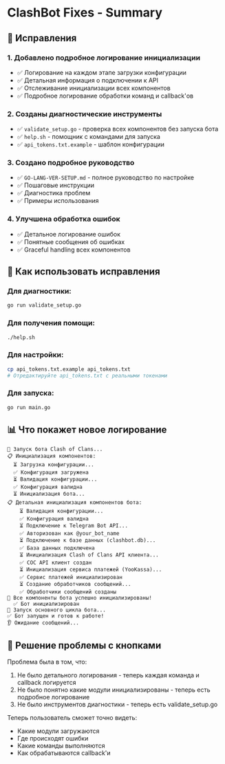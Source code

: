 # ClashBot Fixes - Summary

## 🔧 Исправления

### 1. Добавлено подробное логирование инициализации
- ✅ Логирование на каждом этапе загрузки конфигурации
- ✅ Детальная информация о подключении к API
- ✅ Отслеживание инициализации всех компонентов
- ✅ Подробное логирование обработки команд и callback'ов

### 2. Созданы диагностические инструменты
- ✅ `validate_setup.go` - проверка всех компонентов без запуска бота
- ✅ `help.sh` - помощник с командами для запуска
- ✅ `api_tokens.txt.example` - шаблон конфигурации

### 3. Создано подробное руководство
- ✅ `GO-LANG-VER-SETUP.md` - полное руководство по настройке
- ✅ Пошаговые инструкции
- ✅ Диагностика проблем
- ✅ Примеры использования

### 4. Улучшена обработка ошибок
- ✅ Детальное логирование ошибок
- ✅ Понятные сообщения об ошибках
- ✅ Graceful handling всех компонентов

## 🚀 Как использовать исправления

### Для диагностики:
```bash
go run validate_setup.go
```

### Для получения помощи:
```bash
./help.sh
```

### Для настройки:
```bash
cp api_tokens.txt.example api_tokens.txt
# Отредактируйте api_tokens.txt с реальными токенами
```

### Для запуска:
```bash
go run main.go
```

## 📊 Что покажет новое логирование

```
🚀 Запуск бота Clash of Clans...
📋 Инициализация компонентов:
  ⏳ Загрузка конфигурации...
  ✅ Конфигурация загружена
  ⏳ Валидация конфигурации...
  ✅ Конфигурация валидна
  ⏳ Инициализация бота...
📋 Детальная инициализация компонентов бота:
    ⏳ Валидация конфигурации...
    ✅ Конфигурация валидна
    ⏳ Подключение к Telegram Bot API...
    ✅ Авторизован как @your_bot_name
    ⏳ Подключение к базе данных (clashbot.db)...
    ✅ База данных подключена
    ⏳ Инициализация Clash of Clans API клиента...
    ✅ COC API клиент создан
    ⏳ Инициализация сервиса платежей (YooKassa)...
    ✅ Сервис платежей инициализирован
    ⏳ Создание обработчиков сообщений...
    ✅ Обработчики сообщений созданы
🎉 Все компоненты бота успешно инициализированы!
  ✅ Бот инициализирован
🎯 Запуск основного цикла бота...
✅ Бот запущен и готов к работе!
👂 Ожидание сообщений...
```

## 🐛 Решение проблемы с кнопками

Проблема была в том, что:
1. Не было детального логирования - теперь каждая команда и callback логируется
2. Не было понятно какие модули инициализированы - теперь есть подробное логирование
3. Не было инструментов диагностики - теперь есть validate_setup.go

Теперь пользователь сможет точно видеть:
- Какие модули загружаются
- Где происходят ошибки
- Какие команды выполняются
- Как обрабатываются callback'и